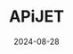 ---  
layout: startup_page  
title: "APiJET"  
id: "apijet.com"  
permalink: "/apijetapijet.com08282024/"  
website: "https://www.apijet.com"  
funding_round: "Grant"  
funding_amount: "$4.5M"  
investors: "U.S. Government (Biden-Harris Administration)"  
about: "APiJET, LLC develops and provides Digital Winglets, a flight route optimization software that enhances fuel efficiency and reduces emissions for airlines. The software analyzes real-time flight data to recommend optimal flight paths, minimizing fuel burn and flight time. This contributes to the aviation industry's sustainability goals."  
markets: "Aviation Software"  
hq: "Seattle, Washington, United States"  
founded_year: "2010"  
linkedin: "https://www.linkedin.com/company/apijet"  
twitter: "https://twitter.com/apijet1"  
instagram: ""  
facebook: "https://www.facebook.com/APiJET-1307343576064885"  
crunchbase: "https://www.crunchbase.com/organization/apijet?utm_source=linkedin&utm_medium=referral&utm_campaign=linkedin_companies&utm_content=profile_cta_anon&trk=funding_crunchbase"  
pitchbook: "https://pitchbook.com/profiles/company/142737-13"  

date_display: "28-Aug-2024"  
date: "2024-08-28"

# SEO Optimization  
meta_title: "APiJET - Grant Funding ($4.5M)"  
meta_description: "APiJET, APiJET, LLC develops and provides Digital Winglets, a flight route optimization software that enhances fuel efficiency and reduces emissions for airli..."  
meta_keywords: "APiJET, Aviation Software, Grant funding"  
canonical_url: "https://startup.projectstartups.com/apijetapijet.com08282024/"  
---
